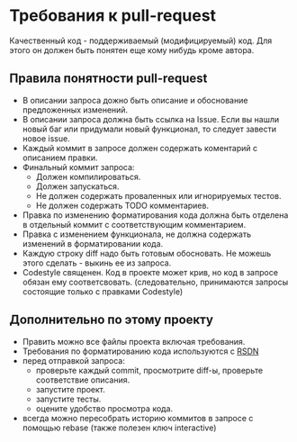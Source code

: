 # Требования к pull-request


Качественный код - поддерживаемый (модифицируемый) код. Для этого он должен быть понятен еще кому нибудь кроме автора.

## Правила понятности pull-request
- В описании запроса дожно быть описание и обоснование предложенных изменений.
- В описании запроса должна быть ссылка на Issue. Если вы нашли новый баг или придумали новый функционал, то следует завести новое issue. 
- Каждый коммит в запросе должен содержать коментарий с описанием правки.
- Финальный коммит запроса: 
  - Должен компилироваться.
  - Должен запускаться.
  - Не должен содержать проваленных или игнорируемых тестов.
  - Не должен содержать TODO комментариев.
- Правка по изменению форматирования кода должна быть отделена в отдельный коммит с соответствующим комментарием.
- Правка с изменением функционала, не должна содержать изменений в форматировании кода.
- Каждую строку diff надо быть готовым обосновать. Не можешь этого сделать - выкинь ее из запроса.
- Codestyle священен. Код в проекте может крив, но код в запросе обязан ему соответсвовать. (следовательно, принимаются запросы состоящие только с правками Codestyle) 

## Дополнительно по этому проекту
- Править можно все файлы проекта включая требования.
- Требования по форматированию кода используются с [RSDN](http://rsdn.ru/article/mag/200401/codestyle.XML)
- перед отправкой запроса:
  - проверьте каждый commit, просмотрите diff-ы, проверьте соответствие описания.
  - запустите проект.
  - запустите тесты.
  - оцените удобство просмотра кода.
- всегда можно пересобрать историю коммитов в запросе с помощью rebase (также полезен ключ interactive)




